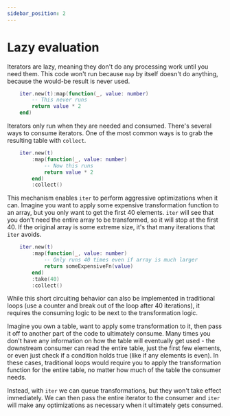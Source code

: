 ```yaml
---
sidebar_position: 2
---
```


# Lazy evaluation

Iterators are lazy, meaning they don't do any processing work until you need them. This code won't run because `map` by itself doesn't do anything, because the would-be result is never used.

```lua
    iter.new(t):map(function(_, value: number)
        -- This never runs
        return value * 2
    end)
```

Iterators only run when they are needed and consumed. There's several ways to consume iterators. One of the most common ways is to grab the resulting table with `collect`.

```lua
    iter.new(t)
        :map(function(_, value: number)
            -- Now this runs
            return value * 2
        end)
        :collect()
```

This mechanism enables `iter` to perform aggressive optimizations when it can. Imagine you want to apply some expensive transformation function to an array, but you only want to get the first 40 elements. `iter` will see that you don't need the entire array to be transformed, so it will stop at the first 40. If the original array is some extreme size, it's that many iterations that `iter` avoids.

```lua
    iter.new(t)
        :map(function(_, value: number)
            -- Only runs 40 times even if array is much larger
            return someExpensiveFn(value)
        end)
        :take(40)
        :collect()
```

While this short circuiting behavior can also be implemented in traditional loops (use a counter and break out of the loop after 40 iterations), it requires the consuming logic to be next to the transformation logic.

Imagine you own a table, want to apply some transformation to it, then pass it off to another part of the code to ultimately consume. Many times you don't have any information on how the table will eventually get used - the downstream consumer can read the entire table, just the first few elements, or even just check if a condition holds true (like if any elements is even). In these cases, traditional loops would require you to apply the transformation function for the entire table, no matter how much of the table the consumer needs.

Instead, with `iter` we can queue transformations, but they won't take effect immediately. We can then pass the entire iterator to the consumer and `iter` will make any optimizations as necessary when it ultimately gets consumed.
